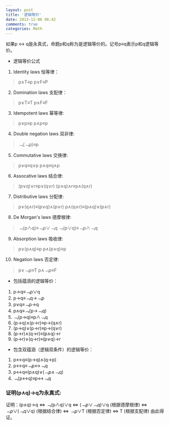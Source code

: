 ```yaml
---
layout: post
title: '逻辑等价'
date: 2013-12-06 06:42
comments: true
categories: Math
---
```

如果p ↔ q是永真式，命题p和q称为是逻辑等价的。记号p≡q表示p和q逻辑等价。

* 逻辑等价公式

1. Identity laws 恒等律：
> p∧T≡p
p∨F≡P

2. Domination laws 支配律：
> p∨T≡T
p∧F≡F

3. Idempotent laws 幂等律:
> p∨p≡p
p∧p≡p

4. Double negation laws 双非律:
> ﹁(﹁p)≡p

5. Commutative laws 交换律:
> p∨q≡q∨p
p∧q≡q∧p

6. Assocative laws 结合律:
> (p∨q)∨r≡p∨(q∨r)
(p∧q)∧r≡p∧(q∧r)

7. Distributive laws 分配律:
> p∨(q∧r)≡(p∨q)∧(p∨r)
p∧(q∧r)≡(p∧q)∨(p∧r)

8. De Morgan's laws 德摩根律:
> ﹁(p∧q)≡﹁p∨﹁q
﹁(p∨q)≡﹁p∧﹁q

9. Absorption laws 吸收律:
> p∨(p∧q)≡p
p∧(p∨q)≡p

10. Negation laws 否定律:
> p∨﹁p≡T
p∧﹁p≡F

* 包括蕴涵的逻辑等价：

1. p→q≡﹁p∨q
2. p→q≡﹁q→﹁p
3. p∨q≡﹁p→q
4. p∧q≡﹁(p→﹁q)
5. ﹁(p→q)≡p∧﹁q
6. (p→q)∧(p→r)≡p→(q∧r)
7. (p→q)∨(p→r)≡p→(q∨r)
8. (p→r)∧(q→r)≡(p∧q)→r
9. (p→r)∨(q→r)≡(p∨q)→r

* 包含双蕴涵（逻辑双条件）的逻辑等价：

1. p↔q≡(p→q)∧(q→p)
2. p↔q≡﹁p↔﹁q
3. p↔q≡(p∧q)∨(﹁p∧﹁q)
4. ﹁(p↔q)≡p↔﹁q

### 证明(p∧q)→q为永真式:
证明：(p∧q)→q ⇔ ﹁(p∧q)∨q
				     ⇔ (﹁p∨﹁q)∨q (根据德摩根律)
             ⇔ ﹁p∨(﹁q∨q) (根据结合律)
             ⇔ ﹁p∨T (根据否定律)
             ⇔ T (根据支配律)
由此得证。
